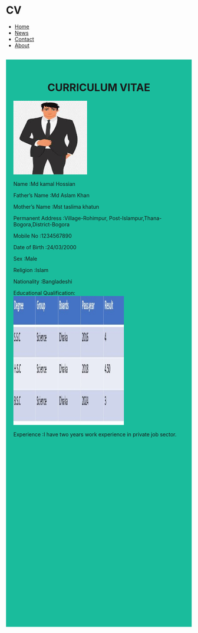 # CV

<html>
<head>
<style>
body {margin:0;}

ul {
  list-style-type: none;
  margin: 0;
  padding: 0;
  overflow: hidden;
  background-color: #333;
  position: fixed;
  top: 0;
  width: 100%;
}

li {
  float: left;
}

li a {
  display: block;
  color: white;
  text-align: center;
  padding: 14px 16px;
  text-decoration: none;
}

li a:hover:not(.active) {
  background-color: #111;
}

.active {
  background-color: #04AA6D;
}
</style>
</head>
<body>

<ul>
  <li><a class="active" href="#home">Home</a></li>
  <li><a href="#news">News</a></li>
  <li><a href="#contact">Contact</a></li>
  <li><a href="#about">About</a></li>
</ul>

<div style="padding:20px;margin-top:30px;background-color:#1abc9c;height:1500px;">
 <CENTER> <h1> CURRICULUM VITAE</h1></CENTER>
 
<img src="images.jpg.jpg" width="200" height="200">

  <p>Name					            :Md kamal Hossian</p>
  <p>Father’s Name				    :Md Aslam Khan    </p>
  <p>Mother’s Name			    	:Mst taslima khatun</p>
  <p>Permanent Address	    	:Village-Rohimpur,
                              Post-Islampur,Thana-Bogora,District-Bogora</p>
  <p>Mobile No				        :1234567890</p>
  <p>Date of Birth			    	:24/03/2000</p>
  <p>Sex					            :Male</p>
  <p>Religion			         	  :Islam</p>
  <p>Nationality			      	:Bangladeshi</p>
  <p>Educational Qualification: <br>  
    <img src="cv1.jpg" width="300" height="350"></br>  </p>             
    
    
  
  <p>Experience              :I have two years work experience in private job sector.</p>
</div>

</body>
</html>
